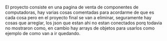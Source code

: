El proyecto consiste en una pagina de venta de componentes de computadoras, hay varias cosas comentadas para acordarme de que es cada cosa pero en el proyecto final se van a eliminar, seguramente hay cosas que arreglar, los json que estan ahi no estan conectados porq todavia no mostraron como, en cambio hay arrays de objetos para usarlos como ejemplo de como van a ir quedando.
